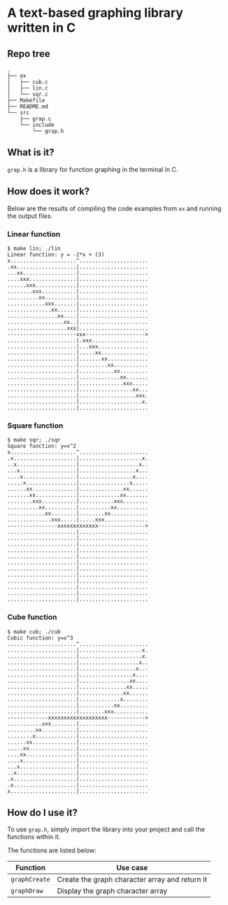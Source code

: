 # A text-based graphing library written in C

## Repo tree

```
.
├── ex
│   ├── cub.c
│   ├── lin.c
│   └── sqr.c
├── Makefile
├── README.md
└── src
    ├── grap.c
    └── include
        └── grap.h
```

## What is it?

`grap.h` is a library for function graphing in the terminal in C.

## How does it work?

Below are the results of compiling the code examples from `ex` and running the output files.

### Linear function

```
$ make lin; ./lin
Linear function: y = -2*x + (3)
x.....................^......................
.xx...................|......................
...xx.................|......................
....xxx...............|......................
......xxx.............|......................
........xxx...........|......................
..........xx..........|......................
............xxx.......|......................
..............xx......|......................
................xx....|......................
..................xx..|......................
...................xxx|......................
----------------------xxx------------------->
......................|.xxx..................
......................|...xxx................
......................|.....xx...............
......................|.......xx.............
......................|.........xx...........
......................|...........xx.........
......................|.............xx.......
......................|..............xxx.....
......................|.................xx...
......................|..................xxx.
......................|....................x.
......................|......................
```

### Square function

```
$ make sqr; ./sqr
Square function: y=x^2
x.....................^......................
.x....................|....................x.
..x...................|...................x..
...x..................|..................x...
....x.................|.................x....
.....x................|................x.....
......xx..............|..............xx......
.......xx.............|.............xx.......
........xxx...........|...........xxx........
..........xx..........|..........xx..........
............xx........|........xx............
..............xxx.....|.....xxx..............
----------------xxxxxxxxxxxxx--------------->
......................|......................
......................|......................
......................|......................
......................|......................
......................|......................
......................|......................
......................|......................
......................|......................
......................|......................
......................|......................
......................|......................
......................|......................
```

### Cube function

```
$ make cub; ./cub
Cubic function: y=x^3
......................^......................
......................|....................x.
......................|....................x.
......................|...................x..
......................|..................x...
......................|.................x....
......................|................xx....
......................|...............xx.....
......................|..............xx......
......................|.............x........
......................|...........xx.........
......................|........xxx...........
-------------xxxxxxxxxxxxxxxxxxx------------>
...........xxx........|......................
.........xx...........|......................
........x.............|......................
......xx..............|......................
.....xx...............|......................
....xx................|......................
....x.................|......................
...x..................|......................
..x...................|......................
.x....................|......................
.x....................|......................
x.....................|......................
```

## How do I use it?

To use `grap.h`, simply import the library into your project and call the functions within it.

The functions are listed below:

| Function      | Use case                                       |
| ------------- | ---------------------------------------------- |
| `graphCreate` | Create the graph character array and return it |
| `graphDraw`   | Display the graph character array              |
